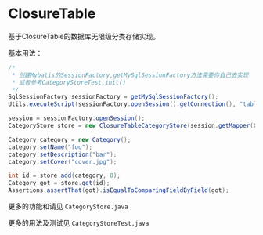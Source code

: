 # ClosureTable

基于ClosureTable的数据库无限级分类存储实现。

基本用法：

```java
/*
 * 创建Mybatis的SessionFactory,getMySqlSessionFactory方法需要你自己去实现
 * 或者参考CategoryStoreTest.init()
 */
SqlSessionFactory sessionFactory = getMySqlSessionFactory(); 
Utils.executeScript(sessionFactory.openSession().getConnection(), "table.sql"); //运行建表脚本

session = sessionFactory.openSession();
CategoryStore store = new ClosureTableCategoryStore(session.getMapper(CategoryMapper.class));

Category category = new Category();
category.setName("foo");
category.setDescription("bar");
category.setCover("cover.jpg");

int id = store.add(category, 0);
Category got = store.get(id);
Assertions.assertThat(got).isEqualToComparingFieldByField(got);
```

更多的功能和请见 `CategoryStore.java`

更多的用法及测试见 `CategoryStoreTest.java`